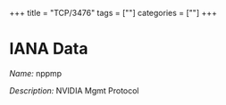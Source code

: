 +++
title = "TCP/3476"
tags = [""]
categories = [""]
+++

# IANA Data

_Name:_ nppmp

_Description:_ NVIDIA Mgmt Protocol

